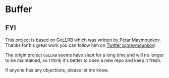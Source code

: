# Buffer

## FYI

This project is based on GoLLRB which was written by [Petar Maymounkov](http://pdos.csail.mit.edu/~petar/).
Thanks for his great work you can follow him on [Twitter @maymounkov](http://www.twitter.com/maymounkov)!

The origin project `GoLLRB` seems have slept for a long time and will no longer to be maintained, so I think
it's better to open a new repo and keep it fresh.

If anyone has any objections, please let me know.

